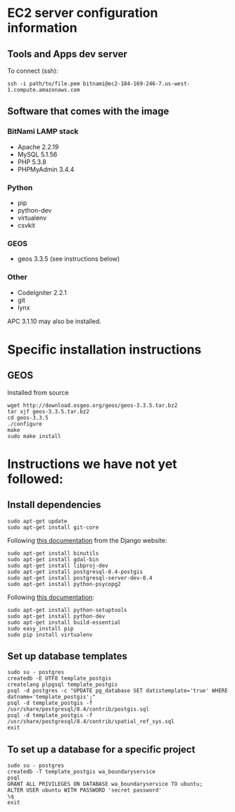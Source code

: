# EC2 server configuration information

## Tools and Apps dev server

To connect (ssh):

```
ssh -i path/to/file.pem bitnami@ec2-184-169-246-7.us-west-1.compute.amazonaws.com
```

## Software that comes with the image

### BitNami LAMP stack

- Apache 2.2.19
- MySQL 5.1.56
- PHP 5.3.8
- PHPMyAdmin 3.4.4

### Python

- pip
- python-dev
- virtualenv
- csvkit

### GEOS

- geos 3.3.5 (see instructions below)

### Other

- CodeIgniter 2.2.1
- git
- lynx

APC 3.1.10 may also be installed.


# Specific installation instructions

## GEOS
Installed from source

```
wget http://download.osgeo.org/geos/geos-3.3.5.tar.bz2
tar xjf geos-3.3.5.tar.bz2
cd geos-3.3.5
./configure
make
sudo make install
```

# Instructions we have not yet followed:
## Install dependencies

```
sudo apt-get update
sudo apt-get install git-core
```

Following [this documentation](https://docs.djangoproject.com/en/dev/ref/contrib/gis/install/#ubuntudebian) from the Django website:

```
sudo apt-get install binutils
sudo apt-get install gdal-bin
sudo apt-get install libproj-dev
sudo apt-get install postgresql-8.4-postgis
sudo apt-get install postgresql-server-dev-8.4
sudo apt-get install python-psycopg2
```

Following [this documentation](http://www.saltycrane.com/blog/2010/02/how-install-pip-ubuntu/):

```
sudo apt-get install python-setuptools
sudo apt-get install python-dev
sudo apt-get install build-essential
sudo easy_install pip
sudo pip install virtualenv
```

## Set up database templates

```
sudo su - postgres
createdb -E UTF8 template_postgis
createlang plpgsql template_postgis
psql -d postgres -c "UPDATE pg_database SET datistemplate='true' WHERE datname='template_postgis';"
psql -d template_postgis -f /usr/share/postgresql/8.4/contrib/postgis.sql
psql -d template_postgis -f /usr/share/postgresql/8.4/contrib/spatial_ref_sys.sql
exit
```

## To set up a database for a specific project

```
sudo su - postgres
createdb -T template_postgis wa_boundaryservice
psql
GRANT ALL PRIVILEGES ON DATABASE wa_boundaryservice TO ubuntu;
ALTER USER ubuntu WITH PASSWORD 'secret password'
\q
exit
```

